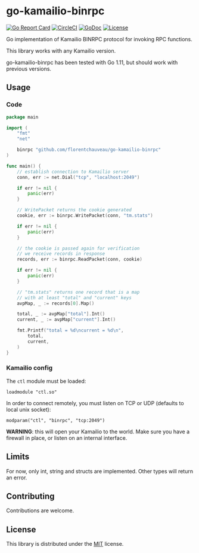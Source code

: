 # go-kamailio-binrpc
[![Go Report Card](https://goreportcard.com/badge/github.com/florentchauveau/go-kamailio-binrpc)](https://goreportcard.com/report/github.com/florentchauveau/go-kamailio-binrpc)
[![CircleCI](https://circleci.com/gh/florentchauveau/go-kamailio-binrpc.svg?style=shield)](https://circleci.com/gh/florentchauveau/go-kamailio-binrpc)
[![GoDoc](https://godoc.org/github.com/florentchauveau/go-kamailio-binrpc?status.svg)](https://godoc.org/github.com/florentchauveau/go-kamailio-binrpc)
[![License](https://img.shields.io/badge/License-MIT-blue.svg)](https://github.com/florentchauveau/go-kamailio-binrpc/blob/master/LICENSE)

Go implementation of Kamailio BINRPC protocol for invoking RPC functions.

This library works with any Kamailio version.

go-kamailio-binrpc has been tested with Go 1.11, but should work with previous versions.

## Usage

### Code

```go
package main

import (
	"fmt"
	"net"

	binrpc "github.com/florentchauveau/go-kamailio-binrpc"
)

func main() {
	// establish connection to Kamailio server
	conn, err := net.Dial("tcp", "localhost:2049")

	if err != nil {
		panic(err)
	}

	// WritePacket returns the cookie generated
	cookie, err := binrpc.WritePacket(conn, "tm.stats")

	if err != nil {
		panic(err)
	}

	// the cookie is passed again for verification
	// we receive records in response
	records, err := binrpc.ReadPacket(conn, cookie)

	if err != nil {
		panic(err)
	}

	// "tm.stats" returns one record that is a map
	// with at least "total" and "current" keys
	avpMap, _ := records[0].Map()

	total, _ := avpMap["total"].Int()
	current, _ := avpMap["current"].Int()

	fmt.Printf("total = %d\ncurrent = %d\n",
		total,
		current,
	)
}
```

### Kamailio config

The `ctl` module must be loaded:

```
loadmodule "ctl.so"
```

In order to connect remotely, you must listen on TCP or UDP (defaults to local unix socket):

```
modparam("ctl", "binrpc", "tcp:2049")
```

**WARNING**: this will open your Kamailio to the world. Make sure you have a firewall in place, or listen on an internal interface.


## Limits

For now, only int, string and structs are implemented. Other types will return an error.

## Contributing

Contributions are welcome.

## License

This library is distributed under the [MIT](https://github.com/florentchauveau/go-kamailio-binrpc/blob/master/LICENSE) license.
